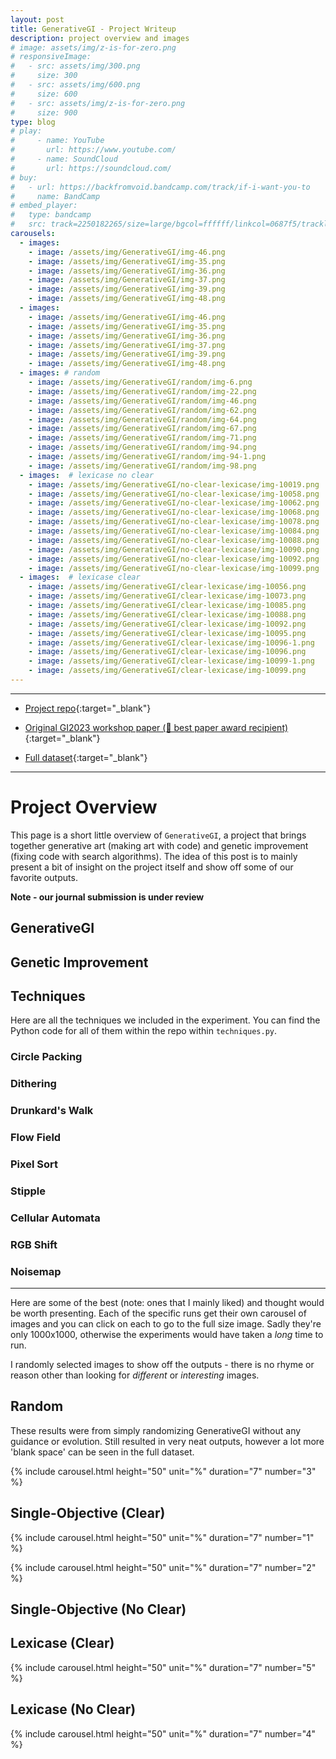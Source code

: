 ```yaml
---
layout: post
title: GenerativeGI - Project Writeup
description: project overview and images
# image: assets/img/z-is-for-zero.png
# responsiveImage:
#   - src: assets/img/300.png
#     size: 300
#   - src: assets/img/600.png
#     size: 600
#   - src: assets/img/z-is-for-zero.png
#     size: 900
type: blog
# play:
#     - name: YouTube
#       url: https://www.youtube.com/
#     - name: SoundCloud
#       url: https://soundcloud.com/
# buy:
#   - url: https://backfromvoid.bandcamp.com/track/if-i-want-you-to
#     name: BandCamp
# embed_player:
#   type: bandcamp
#   src: track=2250182265/size=large/bgcol=ffffff/linkcol=0687f5/tracklist=false/artwork=small/transparent=true/
carousels:
  - images: 
    - image: /assets/img/GenerativeGI/img-46.png
    - image: /assets/img/GenerativeGI/img-35.png
    - image: /assets/img/GenerativeGI/img-36.png
    - image: /assets/img/GenerativeGI/img-37.png
    - image: /assets/img/GenerativeGI/img-39.png
    - image: /assets/img/GenerativeGI/img-48.png
  - images: 
    - image: /assets/img/GenerativeGI/img-46.png
    - image: /assets/img/GenerativeGI/img-35.png
    - image: /assets/img/GenerativeGI/img-36.png
    - image: /assets/img/GenerativeGI/img-37.png
    - image: /assets/img/GenerativeGI/img-39.png
    - image: /assets/img/GenerativeGI/img-48.png
  - images: # random
    - image: /assets/img/GenerativeGI/random/img-6.png
    - image: /assets/img/GenerativeGI/random/img-22.png
    - image: /assets/img/GenerativeGI/random/img-46.png
    - image: /assets/img/GenerativeGI/random/img-62.png
    - image: /assets/img/GenerativeGI/random/img-64.png
    - image: /assets/img/GenerativeGI/random/img-67.png
    - image: /assets/img/GenerativeGI/random/img-71.png
    - image: /assets/img/GenerativeGI/random/img-94.png
    - image: /assets/img/GenerativeGI/random/img-94-1.png
    - image: /assets/img/GenerativeGI/random/img-98.png
  - images:  # lexicase no clear
    - image: /assets/img/GenerativeGI/no-clear-lexicase/img-10019.png
    - image: /assets/img/GenerativeGI/no-clear-lexicase/img-10058.png
    - image: /assets/img/GenerativeGI/no-clear-lexicase/img-10062.png
    - image: /assets/img/GenerativeGI/no-clear-lexicase/img-10068.png
    - image: /assets/img/GenerativeGI/no-clear-lexicase/img-10078.png
    - image: /assets/img/GenerativeGI/no-clear-lexicase/img-10084.png
    - image: /assets/img/GenerativeGI/no-clear-lexicase/img-10088.png
    - image: /assets/img/GenerativeGI/no-clear-lexicase/img-10090.png
    - image: /assets/img/GenerativeGI/no-clear-lexicase/img-10092.png
    - image: /assets/img/GenerativeGI/no-clear-lexicase/img-10099.png
  - images:  # lexicase clear
    - image: /assets/img/GenerativeGI/clear-lexicase/img-10056.png
    - image: /assets/img/GenerativeGI/clear-lexicase/img-10073.png
    - image: /assets/img/GenerativeGI/clear-lexicase/img-10085.png
    - image: /assets/img/GenerativeGI/clear-lexicase/img-10088.png
    - image: /assets/img/GenerativeGI/clear-lexicase/img-10092.png
    - image: /assets/img/GenerativeGI/clear-lexicase/img-10095.png
    - image: /assets/img/GenerativeGI/clear-lexicase/img-10096-1.png
    - image: /assets/img/GenerativeGI/clear-lexicase/img-10096.png
    - image: /assets/img/GenerativeGI/clear-lexicase/img-10099-1.png
    - image: /assets/img/GenerativeGI/clear-lexicase/img-10099.png
---
```


<hr size="1" />

- [Project repo](https://github.com/GI2023-GenerativeGI/GI2023/tree/ASE-GI-Extension){:target="\_blank"}

- [Original GI2023 workshop paper (🥇 best paper award recipient)](/publications/fredericks_GI_2023.pdf){:target="\_blank"}

- [Full dataset](https://zenodo.org/record/8170436){:target="\_blank"}

<hr size="1" />

# Project Overview

This page is a short little overview of <code>GenerativeGI</code>, a project that brings together generative art (making art with code) and genetic improvement (fixing code with search algorithms).  The idea of this post is to mainly present a bit of insight on the project itself and show off some of our favorite outputs.

**Note - our journal submission is under review**

## GenerativeGI

## Genetic Improvement

## Techniques

Here are all the techniques we included in the experiment.  You can find the Python code for all of them within the repo within `techniques.py`.  

### Circle Packing

### Dithering

### Drunkard's Walk

### Flow Field

### Pixel Sort

### Stipple

### Cellular Automata

### RGB Shift

### Noisemap

---

Here are some of the best (note: ones that I mainly liked) and thought would be worth presenting.  Each of the specific runs get their own carousel of images and you can click on each to go to the full size image.  Sadly they're only 1000x1000, otherwise the experiments would have taken a *long* time to run.

I randomly selected images to show off the outputs - there is no rhyme or reason other than looking for *different* or *interesting* images.

## Random

These results were from simply randomizing GenerativeGI without any guidance or evolution.  Still resulted in very neat outputs, however a lot more 'blank space' can be seen in the full dataset.

  {% include carousel.html height="50" unit="%" duration="7" number="3" %}

## Single-Objective (Clear)

  {% include carousel.html height="50" unit="%" duration="7" number="1" %}

  {% include carousel.html height="50" unit="%" duration="7" number="2" %}

## Single-Objective (No Clear)

## Lexicase (Clear)

  {% include carousel.html height="50" unit="%" duration="7" number="5" %}

## Lexicase (No Clear)

  {% include carousel.html height="50" unit="%" duration="7" number="4" %}